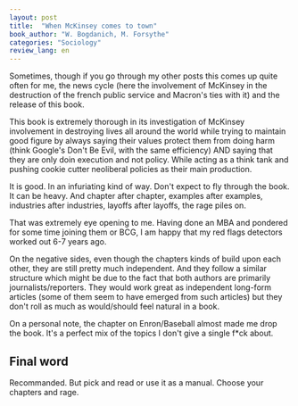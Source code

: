 ```yaml
---
layout: post
title:  "When McKinsey comes to town"
book_author: "W. Bogdanich, M. Forsythe"
categories: "Sociology"
review_lang: en
---
```


Sometimes, though if you go through my other posts this comes up quite often for me, the news cycle (here the involvement of McKinsey in the destruction of the french public service and Macron's ties with it) and the release of this book.

This book is extremely thorough in its investigation of McKinsey involvement in destroying lives all around the world while trying to maintain good figure by always saying their values protect them from doing harm (think Google's Don't Be Evil, with the same efficiency) AND saying that they are only doin execution and not policy. While acting as a think tank and pushing cookie cutter neoliberal policies as their main production.

It is good. In an infuriating kind of way. Don't expect to fly through the book. It can be heavy. And chapter after chapter, examples after examples, industries after industries, layoffs after layoffs, the rage piles on.

That was extremely eye opening to me. Having done an MBA and pondered for some time joining them or BCG, I am happy that my red flags detectors worked out 6-7 years ago.

On the negative sides, even though the chapters kinds of build upon each other, they are still pretty much independent. And they follow a similar structure which might be due to the fact that both authors are primarily journalists/reporters. They would work great as independent long-form articles (some of them seem to have emerged from such articles) but they don't roll as much as would/should feel natural in a book.

On a personal note, the chapter on Enron/Baseball almost made me drop the book. It's a perfect mix of the topics I don't give a single f*ck about.

## Final word

Recommanded. But pick and read or use it as a manual. Choose your chapters and rage.